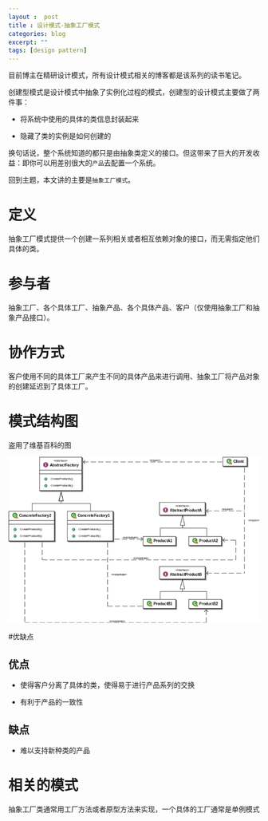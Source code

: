 ```yaml
---
layout :  post
title : 设计模式-抽象工厂模式
categories: blog
excerpt: ""
tags: [design pattern]
---
```


目前博主在精研设计模式，所有设计模式相关的博客都是该系列的读书笔记。

创建型模式是设计模式中抽象了实例化过程的模式，创建型的设计模式主要做了两件事：

* 将系统中使用的具体的类信息封装起来

* 隐藏了类的实例是如何创建的

换句话说，整个系统知道的都只是由抽象类定义的接口。但这带来了巨大的开发收益：即你可以用差别很大的`产品`去配置一个系统。

回到主题，本文讲的主要是`抽象工厂模式`。

# 定义

抽象工厂模式提供一个创建一系列相关或者相互依赖对象的接口，而无需指定他们具体的类。

# 参与者

抽象工厂、各个具体工厂、抽象产品、各个具体产品、客户（仅使用抽象工厂和抽象产品接口）。

# 协作方式

客户使用不同的具体工厂来产生不同的具体产品来进行调用、抽象工厂将产品对象的创建延迟到了具体工厂。

# 模式结构图

盗用了维基百科的图

![abstract-factory-image](/images/abstract-factory.png)

#优缺点

## 优点

* 使得客户分离了具体的类，使得易于进行产品系列的交换

* 有利于产品的一致性

## 缺点

* 难以支持新种类的产品

# 相关的模式

抽象工厂类通常用工厂方法或者原型方法来实现，一个具体的工厂通常是单例模式
